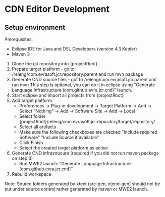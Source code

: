 CDN Editor Development
==

Setup environment
--

Prerequisites:

- Eclipse IDE for Java and DSL Developers (version 4.3 Kepler)
- Maven 3

1. Clone the git repository into {projectRoot}
2. Prepare target platform - go to /releng/com.evrasoft.jcr.repository.parent and run mvn package
3. Generate CND source files - got to /releng/com.evrasoft.jcr.parent and run mvn
	This step is optional, you can do it in eclipse using "Generate Language Infrastructure (com.github.evra.jcr.cnd)" launch.     
4. Start eclipse and import all projects from {projectRoot}
5. Add target platform 
	* Preferences -> Plug-in development -> Target Platform -> Add -> Select "Nothing"
	  -> Add -> Software Site -> Add -> Local 
	* Select folder {projectRoot}/releng/com.evrasoft.jcr.repository/target/repository/
	* Select all artifacts
	* Make sure the following checkboxes are checked "Include required Software" "Include Source if available"
	* Click Finish
	* Select the created target platform as active
6. Generate CND infrastrucure (required if you did not run maven package on step 3)
	* Run MWE2 launch: "Generate Language Infrastructure (com.github.evra.jcr.cnd)"
7. Rebuild workspace

Note: 
Source folders generated by xtext (src-gen, xtend-gen) should not be put under source control rather generated by maven or MWE2 launch. 	


